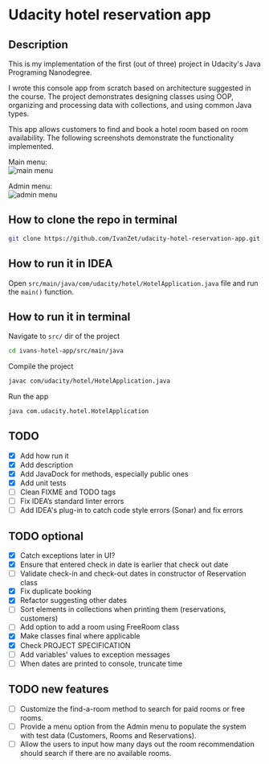 # Udacity hotel reservation app

## Description
This is my implementation of the first (out of three) project in Udacity's Java Programing Nanodegree.

I wrote this console app from scratch based on architecture suggested in the course. The project demonstrates designing
classes using OOP, organizing and processing data with collections, and using common Java types.

This app allows customers to find and book a hotel room based on room availability. The following screenshots
demonstrate the functionality implemented.

Main menu:\
![main menu](main.png)

Admin menu:\
![admin menu](admin.png)

## How to clone the repo in terminal
```bash
git clone https://github.com/IvanZet/udacity-hotel-reservation-app.git ivans-hotel-app
```

## How to run it in IDEA
Open `src/main/java/com/udacity/hotel/HotelApplication.java` file and run the `main()` function.

## How to run it in terminal
Navigate to `src/` dir of the project
```bash
cd ivans-hotel-app/src/main/java
```
Compile the project
```bash
javac com/udacity/hotel/HotelApplication.java
```
Run the app
```bash
java com.udacity.hotel.HotelApplication
```

## TODO
- [x] Add how run it
- [x] Add description
- [x] Add JavaDock for methods, especially public ones
- [x] Add unit tests
- [ ] Clean FIXME and TODO tags
- [ ] Fix IDEA’s standard linter errors
- [ ] Add IDEA's plug-in to catch code style errors (Sonar) and fix errors

## TODO optional
- [x] Catch exceptions later in UI?
- [x] Ensure that entered check in date is earlier that check out date
- [ ] Validate check-in and check-out dates in constructor of Reservation class
- [x] Fix duplicate booking
- [x] Refactor suggesting other dates
- [ ] Sort elements in collections when printing them (reservations, customers)
- [ ] Add option to add a room using FreeRoom class
- [x] Make classes final where applicable
- [x] Check PROJECT SPECIFICATION
- [ ] Add variables' values to exception messages
- [ ] When dates are printed to console, truncate time

## TODO new features
- [ ] Customize the find-a-room method to search for paid rooms or free rooms.
- [ ] Provide a menu option from the Admin menu to populate the system with test data (Customers, Rooms and Reservations).
- [ ] Allow the users to input how many days out the room recommendation should search if there are no available rooms.
